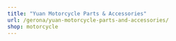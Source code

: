 ```yaml
---
title: "Yuan Motorcycle Parts & Accessories"
url: /gerona/yuan-motorcycle-parts-and-accessories/
shop: motorcycle
---
```

